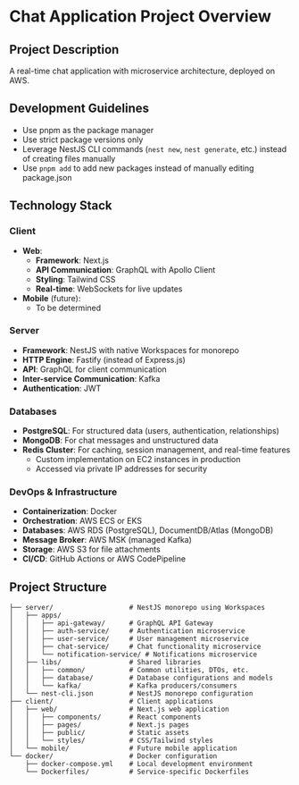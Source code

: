 # Chat Application Project Overview

## Project Description
A real-time chat application with microservice architecture, deployed on AWS.

## Development Guidelines
- Use pnpm as the package manager
- Use strict package versions only
- Leverage NestJS CLI commands (`nest new`, `nest generate`, etc.) instead of creating files manually
- Use `pnpm add` to add new packages instead of manually editing package.json

## Technology Stack

### Client
- **Web**:
  - **Framework**: Next.js
  - **API Communication**: GraphQL with Apollo Client
  - **Styling**: Tailwind CSS
  - **Real-time**: WebSockets for live updates
- **Mobile** (future):
  - To be determined

### Server
- **Framework**: NestJS with native Workspaces for monorepo
- **HTTP Engine**: Fastify (instead of Express.js)
- **API**: GraphQL for client communication
- **Inter-service Communication**: Kafka
- **Authentication**: JWT

### Databases
- **PostgreSQL**: For structured data (users, authentication, relationships)
- **MongoDB**: For chat messages and unstructured data
- **Redis Cluster**: For caching, session management, and real-time features
  - Custom implementation on EC2 instances in production
  - Accessed via private IP addresses for security

### DevOps & Infrastructure
- **Containerization**: Docker
- **Orchestration**: AWS ECS or EKS
- **Databases**: AWS RDS (PostgreSQL), DocumentDB/Atlas (MongoDB)
- **Message Broker**: AWS MSK (managed Kafka)
- **Storage**: AWS S3 for file attachments
- **CI/CD**: GitHub Actions or AWS CodePipeline

## Project Structure

```
├── server/                   # NestJS monorepo using Workspaces
│   ├── apps/
│   │   ├── api-gateway/      # GraphQL API Gateway
│   │   ├── auth-service/     # Authentication microservice
│   │   ├── user-service/     # User management microservice
│   │   ├── chat-service/     # Chat functionality microservice
│   │   └── notification-service/ # Notifications microservice
│   ├── libs/                 # Shared libraries
│   │   ├── common/           # Common utilities, DTOs, etc.
│   │   ├── database/         # Database configurations and models
│   │   └── kafka/            # Kafka producers/consumers
│   └── nest-cli.json         # NestJS monorepo configuration
├── client/                   # Client applications
│   ├── web/                  # Next.js web application
│   │   ├── components/       # React components
│   │   ├── pages/            # Next.js pages
│   │   ├── public/           # Static assets
│   │   └── styles/           # CSS/Tailwind styles
│   └── mobile/               # Future mobile application
└── docker/                   # Docker configuration
    ├── docker-compose.yml    # Local development environment
    └── Dockerfiles/          # Service-specific Dockerfiles
```
